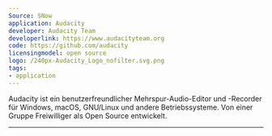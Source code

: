 ```yaml
---
Source: SNow
application: Audacity
developer: Audacity Team
developerlink: https://www.audacityteam.org
code: https://github.com/audacity
licensingmodel: open source
logo: /240px-Audacity_Logo_nofilter.svg.png
tags:
- application
---
```

Audacity ist ein benutzerfreundlicher Mehrspur-Audio-Editor und -Recorder für Windows, macOS, GNU/Linux und andere Betriebssysteme.
Von einer Gruppe Freiwilliger als Open Source entwickelt.


---

